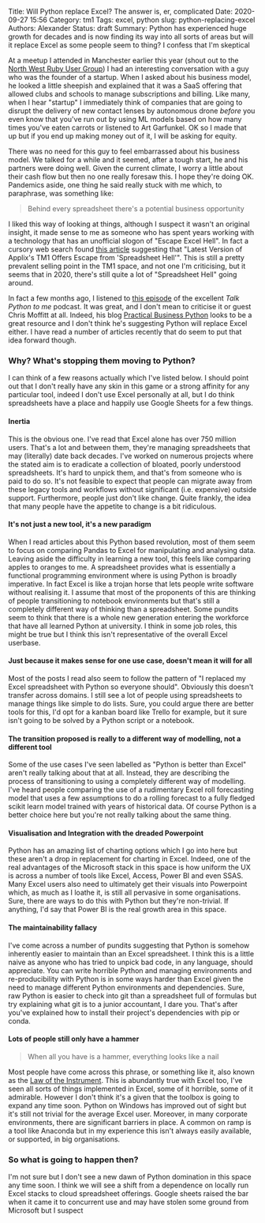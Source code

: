 Title: Will Python replace Excel? The answer is, er, complicated
Date: 2020-09-27 15:56
Category: tm1
Tags: excel, python
slug: python-replacing-excel
Authors: Alexander
Status: draft
Summary: Python has experienced huge growth for decades and is now finding its way into all sorts of areas but will it replace Excel as some people seem to thing? I confess that I'm skeptical

At a meetup I attended in Manchester earlier this year (shout out to the [North West Ruby User Group](https://www.meetup.com/North-West-Ruby-User-Group/)) I had an interesting conversation with a guy who was the founder of a startup. When I asked about his business model, he looked a little sheepish and explained that it was a SaaS offering that allowed clubs and schools to manage subscriptions and billing. Like many, when I hear "startup" I immediately think of companies that are going to disrupt the delivery of new contact lenses by autonomous drone _before_ you even know that you've run out by using ML models based on how many times you've eaten carrots or listened to Art Garfunkel. OK so I made that up but if you end up making money out of it, I will be asking for equity.

There was no need for this guy to feel embarrassed about his business model. We talked for a while and it seemed, after a tough start, he and his partners were doing well. Given the current climate, I worry a little about their cash flow but then no one really foresaw this. I hope they're doing OK. Pandemics aside, one thing he said really stuck with me which, to paraphrase, was something like:

> Behind every spreadsheet there's a potential business opportunity

I liked this way of looking at things, although I suspect it wasn't an original insight, it made sense to me as someone who has spent years working with a technology that has an unofficial slogon of "Escape Excel Hell". In fact a cursory web search found [this article](https://www.businesswire.com/news/home/20040511005458/en/Latest-Version-Applixs-TM1-Offers-Escape-Spreadsheet) suggesting that "Latest Version of Applix's TM1 Offers Escape from 'Spreadsheet Hell'". This is still a pretty prevalent selling point in the TM1 space, and not one I'm criticising, but it seems that in 2020, there's still quite a lot of "Spreadsheet Hell" going around.

In fact a few months ago, I listened to [this episode](https://talkpython.fm/episodes/show/200/escaping-excel-hell-with-python-and-pandas) of the excellent _Talk Python to me_ podcast. It was great, and I don't mean to criticise it or guest Chris Moffitt at all. Indeed, his blog [Practical Business Python](https://pbpython.com/) looks to be a great resource and I don't think he's suggesting Python will replace Excel either. I have read a number of articles recently that do seem to put that idea forward though. 

### Why? What's stopping them moving to Python? 

I can think of a few reasons actually which I've listed below. I should point out that I don't really have any skin in this game or a strong affinity for any particular tool, indeed I don't use Excel personally at all, but I do think spreadsheets have a place and happily use Google Sheets for a few things.

#### Inertia

This is the obvious one. I've read that Excel alone has over 750 million users. That's a lot and between them, they're managing spreadsheets that may (literally) date back decades. I've worked on numerous projects where the stated aim is to eradicate a collection of bloated, poorly understood spreadsheets. It's hard to unpick them, and that's from someone who is paid to do so. It's not feasible to expect that people can migrate away from these legacy tools and workflows without significant (i.e. expensive) outside support. Furthermore, people just don't like change. Quite frankly, the idea that many people have the appetite to change is a bit ridiculous.

#### It's not just a new tool, it's a new paradigm

When I read articles about this Python based revolution, most of them seem to focus on comparing Pandas to Excel for manipulating and analysing data. Leaving aside the difficulty in learning a new tool, this feels like comparing apples to oranges to me. A spreadsheet provides what is essentially a functional programming environment where is using Python is broadly imperative. In fact Excel is like a trojan horse that lets people write software without realising it. I assume that most of the proponents of this are thinking of people transitioning to notebook environments but that's still a completely different way of thinking than a spreadsheet. Some pundits seem to think that there is a whole new generation entering the workforce that have all learned Python at university. I think in some job roles, this might be true but I think this isn't representative of the overall Excel userbase.

#### Just because it makes sense for one use case, doesn't mean it will for all

Most of the posts I read also seem to follow the pattern of "I replaced my Excel spreadsheet with Python so everyone should". Obviously this doesn't transfer across domains. I still see a lot of people using spreadsheets to manage things like simple to do lists. Sure, you could argue there are better tools for this, I'd opt for a kanban board like Trello for example, but it sure isn't going to be solved by a Python script or a notebook.

#### The transition proposed is really to a different way of modelling, not a different tool

Some of the use cases I've seen labelled as "Python is better than Excel" aren't really talking about that at all. Instead, they are describing the process of transitioning to using a completely different way of modelling. I've heard people comparing the use of a rudimentary Excel roll forecasting model that uses a few assumptions to do a rolling forecast to a fully fledged scikit learn model trained with years of historical data. Of course Python is a better choice here but you're not really talking about the same thing.

#### Visualisation and Integration with the dreaded Powerpoint

Python has an amazing list of charting options which I go into here but these aren't a drop in replacement for charting in Excel. Indeed, one of the real advantages of the Microsoft stack in this space is how uniform the UX is across a number of tools like Excel, Access, Power BI and even SSAS. Many Excel users also need to ultimately get their visuals into Powerpoint which, as much as I loathe it, is still all pervasive in some organisations. Sure, there are ways to do this with Python but they're non-trivial. If anything, I'd say that Power BI is the real growth area in this space. 

#### The maintainability fallacy

I've come across a number of pundits suggesting that Python is somehow inherently easier to maintain than an Excel spreadsheet. I think this is a little naive as anyone who has tried to unpick bad code, in any language, should appreciate. You can write horrible Python and managing environments and re-producibility with Python is in some ways harder than Excel given the need to manage different Python environments and dependencies. Sure, raw Python is easier to check into git than a spreadsheet full of formulas but try explaining what git is to a junior accountant, I dare you. That's after you've explained how to install their project's dependencies with pip or conda. 


#### Lots of people still only have a hammer

> When all you have is a hammer, everything looks like a nail

Most people have come across this phrase, or something like it, also known as the [Law of the Instrument](https://en.wikipedia.org/wiki/Law_of_the_instrument). This is abundantly true with Excel too, I've seen all sorts of things implemented in Excel, some of it horrible, some of it admirable. However I don't think it's a given that the toolbox is going to expand any time soon. Python on Windows has improved out of sight but it's still not trivial for the average Excel user. Moreover, in many corporate environments, there are significant barriers in place. A common on ramp is a tool like Anaconda but in my experience this isn't always easily available, or supported, in big organisations. 

### So what is going to happen then? 

I'm not sure but I don't see a new dawn of Python domination in this space any time soon. I think we will see a shift from a dependence on locally run Excel stacks to cloud spreadsheet offerings. Google sheets raised the bar when it came it to concurrent use and may have stolen some ground from Microsoft but I suspect
